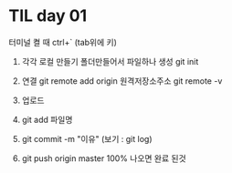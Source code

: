 # **TIL day 01**
터미널 켤 때 ctrl+` (tab위에 키)
1. 각각 로컬 만들기
폴더만들어서 파일하나 생성
git init

2. 연결 
git remote add origin 원격저장소주소
git remote -v

3. 업로드
1. git add 파일명
2. git commit -m "이유"
(보기 : git log)
3. git push origin master
100% 나오면 완료 된것